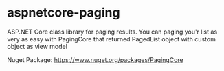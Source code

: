# aspnetcore-paging
ASP.NET Core class library for paging results.
You can paging you'r list as very as easy with PagingCore that returned PagedList object with custom object as view model

Nuget Package: https://www.nuget.org/packages/PagingCore
